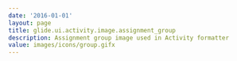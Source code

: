 ```yaml
---
date: '2016-01-01'
layout: page
title: glide.ui.activity.image.assignment_group
description: Assignment group image used in Activity formatter
value: images/icons/group.gifx
---
```

